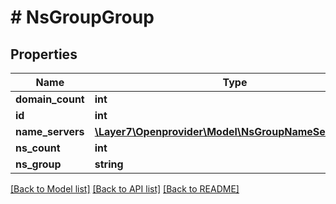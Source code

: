 # # NsGroupGroup

## Properties

Name | Type | Description | Notes
------------ | ------------- | ------------- | -------------
**domain_count** | **int** |  | [optional]
**id** | **int** |  | [optional]
**name_servers** | [**\Layer7\Openprovider\Model\NsGroupNameServersSet[]**](NsGroupNameServersSet.md) |  | [optional]
**ns_count** | **int** |  | [optional]
**ns_group** | **string** |  | [optional]

[[Back to Model list]](../../README.md#models) [[Back to API list]](../../README.md#endpoints) [[Back to README]](../../README.md)
